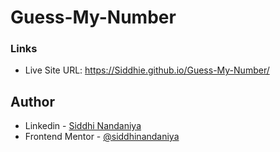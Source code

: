 # Guess-My-Number
### Links

- Live Site URL: https://Siddhie.github.io/Guess-My-Number/

## Author

- Linkedin - [Siddhi Nandaniya](https://www.linkedin.com/in/siddhie/)
- Frontend Mentor - [@siddhinandaniya](https://www.frontendmentor.io/profile/Siddhie)
